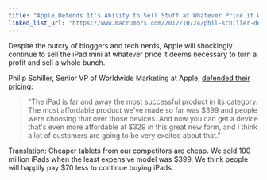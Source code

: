 ```yaml
---
title: "Apple Defends It's Ability to Sell Stuff at Whatever Price it Wants To"
linked_list_url: "https://www.macrumors.com/2012/10/24/phil-schiller-defends-ipad-mini-pricing-decision/"
---
```

<p>Despite the outcry of bloggers and tech nerds, Apple will shockingly continue to sell the iPad mini at whatever price it deems necessary to turn a profit and sell a whole bunch.</p>
<p>Philip Schiller, Senior VP of Worldwide Marketing at Apple, <a href="https://www.reuters.com/article/2012/10/23/us-apple-schiller-idUSBRE89M1IN20121023">defended their pricing</a>:</p>
<blockquote><p>
  "The iPad is far and away the most successful product in its category. The most affordable product we've made so far was $399 and people were choosing that over those devices. And now you can get a device that's even more affordable at $329 in this great new form, and I think a lot of customers are going to be very excited about that."
</p></blockquote>
<p>Translation: Cheaper tablets from our competitors are cheap. We sold 100 million iPads when the least expensive model was $399. We think people will happily pay $70 less to continue buying iPads.</p>
